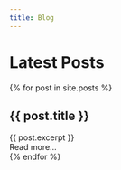 ```yaml
---
title: Blog
---
```

<style>
  .post-list {
    margin-left: 0;
    padding-left: 0;
  }

  .post-list-element {
    list-style: none;
  }

  .post-list-element a {
    text-decoration: none;
  }
</style>

<h1>Latest Posts</h1>

<ul class="post-list">
  {% for post in site.posts %}
    <li class="post-list-element">
      <article>
        <hgroup>
        <h2><a href="{{ post.url }}">{{ post.title }}</a></h2>
        {{ post.excerpt }}
        </hgroup>
        <a href="{{ post.url }}">Read more…</a>
      </article>
    </li>
  {% endfor %}
</ul>